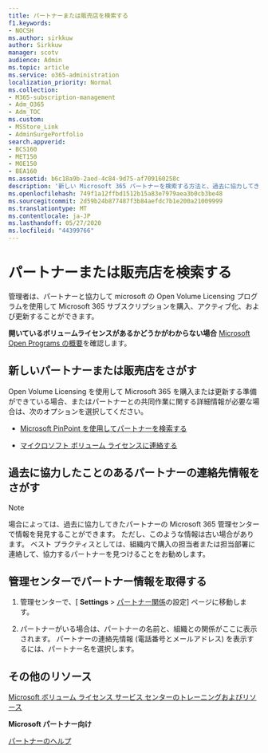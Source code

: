 ```yaml
---
title: パートナーまたは販売店を検索する
f1.keywords:
- NOCSH
ms.author: sirkkuw
author: Sirkkuw
manager: scotv
audience: Admin
ms.topic: article
ms.service: o365-administration
localization_priority: Normal
ms.collection:
- M365-subscription-management
- Adm_O365
- Adm_TOC
ms.custom:
- MSStore_Link
- AdminSurgePortfolio
search.appverid:
- BCS160
- MET150
- MOE150
- BEA160
ms.assetid: b6c18a9b-2aed-4c84-9d75-af709160258c
description: '新しい Microsoft 365 パートナーを検索する方法と、過去に協力してきたパートナーの連絡先情報を取得する方法について説明します。 '
ms.openlocfilehash: 749f1a12ffbd1512b15a83e7979aea3b0cb3be48
ms.sourcegitcommit: 2d59b24b877487f3b84aefdc7b1e200a21009999
ms.translationtype: MT
ms.contentlocale: ja-JP
ms.lasthandoff: 05/27/2020
ms.locfileid: "44399766"
---
```

# <a name="find-your-partner-or-reseller"></a>パートナーまたは販売店を検索する

管理者は、パートナーと協力して microsoft の Open Volume Licensing プログラムを使用して Microsoft 365 サブスクリプションを購入、アクティブ化、および更新することができます。 
  
 **開いているボリュームライセンスがあるかどうかがわからない場合** [Microsoft Open Programs の概要](https://go.microsoft.com/fwlink/p/?LinkId=613298)を確認します。
  
## <a name="find-a-new-partner-or-reseller"></a>新しいパートナーまたは販売店をさがす

Open Volume Licensing を使用して Microsoft 365 を購入または更新する準備ができている場合、またはパートナーとの共同作業に関する詳細情報が必要な場合は、次のオプションを選択してください。 
  
- [Microsoft PinPoint を使用してパートナーを検索する](https://go.microsoft.com/fwlink/p/?LinkId=613304)
    
- [マイクロソフト ボリューム ライセンスに連絡する](https://go.microsoft.com/fwlink/p/?LinkId=613305)
    
## <a name="find-contact-information-for-a-partner-youve-worked-with-in-the-past"></a>過去に協力したことのあるパートナーの連絡先情報をさがす

> [!NOTE]
> 場合によっては、過去に協力してきたパートナーの Microsoft 365 管理センターで情報を発見することができます。 ただし、このような情報は古い場合があります。 ベスト プラクティスとしては、組織内で購入の担当者または担当部署に連絡して、協力するパートナーを見つけることをお勧めします。 
  
## <a name="get-partner-info-in-the-admin-center"></a>管理センターでパートナー情報を取得する

1. 管理センターで、[ **Settings**  >  <a href="https://go.microsoft.com/fwlink/p/?linkid=2074649" target="_blank">パートナー関係</a>の設定] ページに移動します。
  
2. パートナーがいる場合は、パートナーの名前と、組織との関係がここに表示されます。 パートナーの連絡先情報 (電話番号とメールアドレス) を表示するには、パートナー名を選択します。
    
## <a name="more-resources"></a>その他のリソース

[Microsoft ボリューム ライセンス サービス センターのトレーニングおよびリソース](https://go.microsoft.com/fwlink/?LinkId=613306)
  
 **Microsoft パートナー向け**
  
[パートナーのヘルプ](https://support.office.com/article/ae811622-b838-4f62-b7e9-659627374963.aspx)
  

